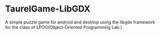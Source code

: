 # TaurelGame-LibGDX

A simple puzzle game for android and desktop using the libgdx framework for the class of LPOO(Object-Oriented Programming Lab.)
